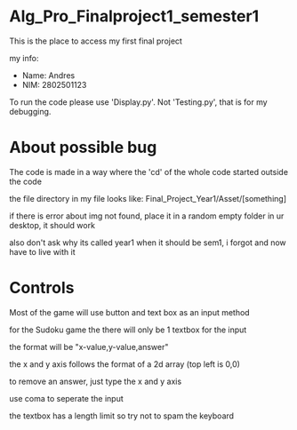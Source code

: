 # Alg_Pro_Finalproject1_semester1
  <p>This is the  place to access my first final project</p>
  <p>my info:</p>
  <ul>
    <li>Name: Andres</li>
    <li>NIM: 2802501123</li>
  </ul>
  <p>To run the code please use 'Display.py'. Not 'Testing.py', that is for my debugging.</p>

<h1>About possible bug</h1>
  <p>The code is made in a way where the 'cd' of the whole code started outside the code</p>
  <p>the file directory in my file looks like: Final_Project_Year1/Asset/[something]</p>
  <p>if there is error about img not found, place it in a random empty folder in ur desktop, it should work</p>
  <p>also don't ask why its called year1 when it should be sem1, i forgot and now have to live with it</p>

<h1>Controls</h1>
  <p>Most of the game will use button and text box as an input method</p>
  <p>for the Sudoku game the there will only be 1 textbox for the input</p>
  <p>the format will be "x-value,y-value,answer"</p>
  <p>the x and y axis follows the format of a 2d array (top left is 0,0)</p>
  <p>to remove an answer, just type the x and y axis</p>
  <p>use coma to seperate the input</p>
  <p>the textbox has a length limit so try not to spam the keyboard</p>
